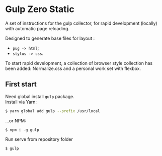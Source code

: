 # Gulp Zero Static
A set of instructions for the gulp collector, for rapid development (locally) with automatic page reloading.

Designed to generate base files for layout :
- `pug -> html`;
- `stylus -> css`.

To start rapid development, a collection of browser style collection has been added: Normalize.css and a personal work set with flexbox.

## First start
Need global install `gulp` package.  
Install via Yarn:
```bash
$ yarn global add gulp --prefix /usr/local
```
...or NPM:
```
$ npm i -g gulp
```
Run serve from repository folder
```bash
$ gulp
```
